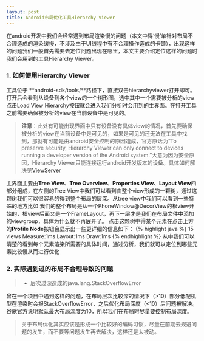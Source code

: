 ```yaml
---
layout: post
title: Android布局优化工具Hierarchy Viewer
---
```



<div class="message">
在android开发中我们会经常遇到布局渲染慢的问题（本文中得‘慢’单针对布局不合理造成的渲染缓慢，不涉及由于UI线程中有不合理操作造成的卡顿），出现这样的问题我们一般首先需要去定位问题出现在哪里，本文主要介绍定位这样的问题时我们会用到的工具Hierarchy Viewer。
</div>


### 1. 如何使用Hierarchy Viewer
工具位于 **android-sdk/tools/**路径下，直接双击hierarchyviewer打开即可。打开后会看到从设备到各个view的一个树形图，选中其中一个需要被分析的view点击Load View Hierarchy按钮就会进入我们分析时会用到的主界面。在打开工具之前需要确保被分析的view在当前设备中是可见的。

> **注意**：此处有可能出现界面中只有设备没有具体view的情况，首先要确保被分析的view在当前设备中是可见的，如果是可见的还无法在工具中找到，那就有可能是由android安全控制的原因造成，官方原话为“To preserve security, Hierarchy Viewer can only connect to devices running a developer version of the Android system.”大意为因为安全原因，Hierarchy Viewer只能连接运行android开发版本的设备。具体如何解决见[ViewServer](https://github.com/romainguy/ViewServer)

主界面主要由**Tree View**、**Tree Overview**、**Properties View**、**Layout View**四部分组成，在左侧的Tree View中我们可以看到由整个view形成的一颗树，通过这颗树我们可以很容易的得到整个布局的层深。从tree view中我们可以看到一些特殊的地方比如
我们的整个布局是从一个PhoneWindow@DecorView的根view开始的，根view后面又是一个FrameLayout，再下一层才是我们在布局文件中添加的viewgroup，具体为什么就不再展开了。
点击这颗树中得某个元素在点击上方的**Profile Node**按钮会显示出一些更详细的信息如下：
{% highlight java %}
15 views
Measure:1ms
Layout:1ms
Draw:1ms
{% endhighlight %}
从中我们可以清楚的看到每个元素渲染所需要的具体时间，通过分析，我们就可以定位到哪些元素比较慢从而进行优化

### 2. 实际遇到过的布局不合理导致的问题
> * 层次过深造成的java.lang.StackOverflowError

曾在一个项目中遇到这样的问题，在布局层次比较深的情况下（>10）部分低配机型在渲染时会报StackOverflowError，之后优化布局深度（<10）后问题被解决。
谷歌官方说明默认最大布局深度为10，所以我们在布局时尽量要控制布局深度。


> 关于布局优化其实应该是形成一个比较好的编码习惯，尽量在前期去规避问题的发生，而不要等问题发生再去解决，这样还是太被动。
